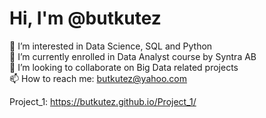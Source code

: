 # Hi, I'm @butkutez 

👀 I’m interested in Data Science, SQL and Python  
🌱 I’m currently enrolled in Data Analyst course by Syntra AB  
💞️ I’m looking to collaborate on Big Data related projects  
📫 How to reach me: butkutez@yahoo.com  

Project_1: https://butkutez.github.io/Project_1/
